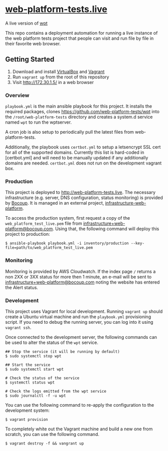 # [web-platform-tests.live](http://web-platform-tests.live)

A live version of [wpt](https://github.com/web-platform-tests/wpt)

This repo contains a deployment automation for running a live instance of the
web platform tests project that people can visit and run file by file in their
favorite web browser.

## Getting Started

1. Download and install [VirtualBox](https://www.virtualbox.org/) and
   [Vagrant](https://www.vagrantup.com/)
2. Run `vagrant up` from the root of this repository
3. Visit http://172.30.1.5/ in a web browser

### Overview

`playbook.yml` is the main ansible playbook for this project. It
installs the required packages, clones
https://github.com/web-platform-tests/wpt into the
`/root/web-platform-tests` directory and creates a system.d service
named `wpt` to run the wptserver.

A cron job is also setup to periodically pull the latest files from
web-platform-tests.

Additionally, the playbook uses `certbot.yml` to setup a letsencrypt
SSL cert for all of the supported domains. Currently this list is
hard-coded in [certbot.yml] and will need to be manually updated if any
additionally domains are needed. `certbot.yml` does not run on the
development vagrant box.

### Production

This project is deployed to http://web-platform-tests.live. The necessary
infrastructure (e.g. server, DNS configuration, status monitoring) is provided
by [Bocoup](https://bocoup.com). It is managed in an external project,
[infrastructure-web-platform](https://github.com/bocoup/infrastructure-web-platform/tree/master/terraform/projects/web-platform-tests-live).

To access the production system, first request a copy of the
`web_platform_test_live.pem` file from infrastructure+web-platform@bocoup.com.
Using that, the following command will deploy this project to production:

```
$ ansible-playbook playbook.yml -i inventory/production --key-file=path/to/web_platform_test_live.pem
```

### Monitoring

Monitoring is provided by AWS Cloudwatch. If the index page `/` returns a non
2XX or 3XX status for more then 1 minute, an e-mail will be sent to
infrastructure+web-platform@bocoup.com noting the website has entered the Alert
status.

### Development

This project uses Vagrant for local development. Running `vagrant up` should
create a Ubuntu virtual machine and run the `playbook.yml` provisioning script.
If you need to debug the running server, you can log into it using `vagrant
ssh`.

Once connected to the development server, the following commands can be used to
alter the status of the `wpt` service.

```
## Stop the service (it will be running by default)
$ sudo systemctl stop wpt

## Start the service
$ sudo systemctl start wpt

# Check the status of the service
$ systemctl status wpt

# Check the logs emitted from the wpt service
$ sudo journalctl -f -u wpt
```

You can use the following command to re-apply the configuration to the
development system:

```
$ vagrant provision
```

To completely white out the Vagrant machine and build a new one from scratch,
you can use the following command.

```
$ vagrant destroy -f && vangrant up
```
